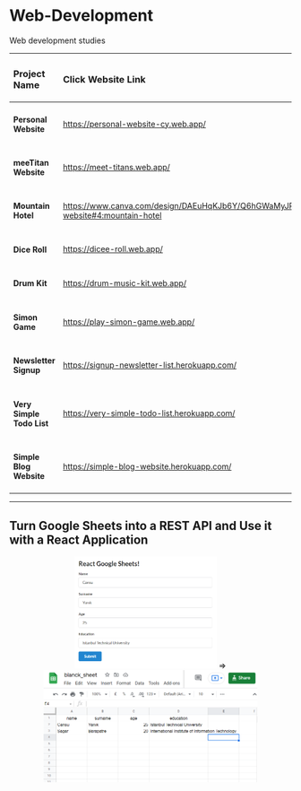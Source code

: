 # Web-Development
Web development studies


| <h3> Project Name </h3>           | <h3> Click Website Link </h3>                                                                  |
| :-------------------------------- | :--------------------------------------------------------------------------------------------- |
| <h4> Personal Website </h4>       | https://personal-website-cy.web.app/                                                           |
| <h4> meeTitan Website </h4>       | https://meet-titans.web.app/                                                                   |
| <h4> Mountain Hotel </h4>         | https://www.canva.com/design/DAEuHqKJb6Y/Q6hGWaMyJPicPlEbKrH4vw/view?website#4:mountain-hotel  |
| <h4> Dice Roll </h4>              | https://dicee-roll.web.app/                                                                    |
| <h4> Drum Kit </h4>               | https://drum-music-kit.web.app/                                                                |
| <h4> Simon Game </h4>             | https://play-simon-game.web.app/                                                               |
| <h4> Newsletter Signup </h4>      | https://signup-newsletter-list.herokuapp.com/                                                  |
| <h4> Very Simple Todo List </h4>  | https://very-simple-todo-list.herokuapp.com/                                                   |
| <h4> Simple Blog Website </h4>    | https://simple-blog-website.herokuapp.com/                                                     |


- - - -

## Turn Google Sheets into a REST API and Use it with a React Application
<p align="center">
  <img height="200" src="react-googlesheets/images/webPage.PNG">
  =>
  <img height="200" src="react-googlesheets/images/sheet.PNG">
</p>



